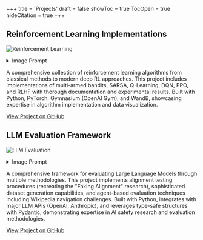 +++
title = 'Projects'
draft = false
showToc = true
TocOpen = true
hideCitation = true
+++

## Reinforcement Learning Implementations
![Reinforcement Learning](/assets/images/rl-project-image.png)
<details>
<summary>Image Prompt</summary>
<i>An anime-style scene depicting a group of cute robot characters in a world made of classic Atari game elements. In the foreground, an excited robot with glowing eyes and animated facial expressions has just successfully navigated through a Pac-Man-style maze filled with colorful dots and ghosts. The robot stands triumphantly at the maze exit, surrounded by sparkling reward particles and a floating '10000 POINTS' text in retro pixelated font. Behind it, the conquered maze shows its successful path highlighted in glowing light. From the successful robot's core, streams of colorful data and code are flowing back to three other robot characters waiting at different Atari-inspired challenges: one facing a wall of Space Invaders aliens, another preparing to bounce a Breakout ball with a paddle, and a third positioned before a Pong game setup. Each watching robot has holographic displays showing the successful algorithm and strategy being shared. All robots have distinct anime designs with expressive digital eyes, sleek bodies with retro gaming color schemes (reds, blues, yellows), and cute proportions. The background features a pixelated landscape with more Atari game elements including Adventure dragons and Asteroids space rocks. The scene is rendered in vibrant anime style with clean lines, digital effects, and the characteristic glow of arcade screens illuminating the robots' metallic surfaces.</i> - Generated by Flux 1.1 Pro
<br><br>

</details>

A comprehensive collection of reinforcement learning algorithms from classical methods to modern deep RL approaches. This project includes implementations of multi-armed bandits, SARSA, Q-Learning, DQN, PPO, and RLHF with thorough documentation and experimental results. Built with Python, PyTorch, Gymnasium (OpenAI Gym), and WandB, showcasing expertise in algorithm implementation and data visualization.



[View Project on GitHub](https://github.com/michaelyliu6/reinforcement-learning)

## LLM Evaluation Framework
![LLM Evaluation](/assets/images/llm-eval-image.png)
<details>
<summary>Image Prompt</summary>
<i>An anime-style scene showcasing a recursive AI evaluation laboratory. In the foreground, a scientist character with glasses and a digital tablet is orchestrating a multi-layered evaluation system. The central feature is a striking "evaluation inception" visualization - a series of nested, glowing rings representing LLMs evaluating other LLMs. Each ring contains AI entities analyzing the output of inner-ring AIs, with data flowing between layers. One AI character is generating test cases, passing them to a second AI that's producing responses, while a third AI is scoring those responses with complex metrics floating around it. A fourth AI is analyzing those scores and refining the evaluation criteria, creating a perfect loop. Holographic displays show this recursive process with labels like "Meta-Evaluation Layer 3" and "Alignment Verification Loop." In the background, several agent robots navigate a Wikipedia-themed maze, but now they're being observed by evaluator robots taking notes on clipboards. The laboratory features fractal-like screens showing the same evaluation patterns repeating at different scales. Digital metrics flow between systems in colorful streams, with some screens showing "Evaluator Bias Analysis" and "Meta-Alignment Testing." The entire scene has a recursive aesthetic with evaluation processes visibly nested within each other, all rendered in vibrant anime style with expressive AI characters showing varying degrees of concentration as they evaluate their peers.</i>
<br><br>

</details>

A comprehensive framework for evaluating Large Language Models through multiple methodologies. This project implements alignment testing procedures (recreating the "Faking Alignment" research), sophisticated dataset generation capabilities, and agent-based evaluation techniques including Wikipedia navigation challenges. Built with Python, integrates with major LLM APIs (OpenAI, Anthropic), and leverages type-safe structures with Pydantic, demonstrating expertise in AI safety research and evaluation methodologies.

[View Project on GitHub](https://github.com/michaelyliu6/llm-evals)

